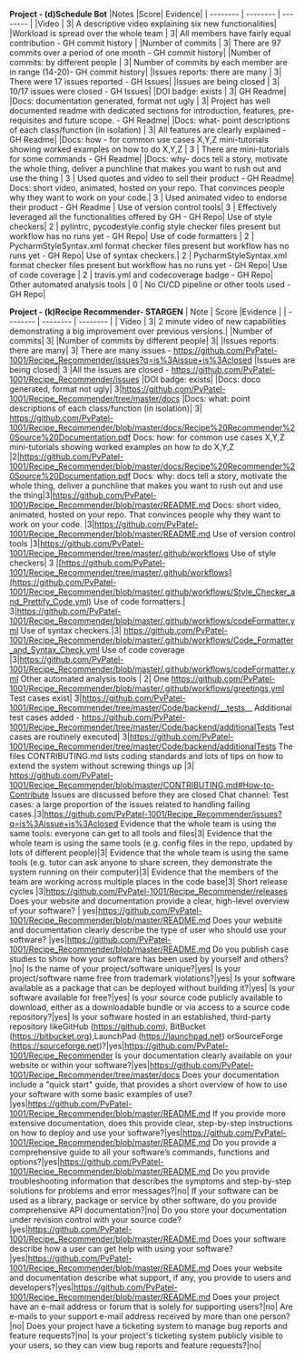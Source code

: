 **Project - (d)Schedule Bot**
|Notes	|Score|	Evidence|
| -------- | -------- | -------- |
|Video |	3|	A descriptive video explaining six new functionalities|
|Workload is spread over the whole team |	3|	All members have fairly equal contribution - GH commit history |
|Number of commits |	3|	There are 97 commits over a period of one month - GH commit history|
|Number of commits: by different people  |	3|	Number of commits by each member are in range (14-20)- GH commit history|
|Issues reports: there are many  |	3|	There were 17 issues reported - GH Issues|
|Issues are being closed  |	3|	10/17 issues were closed - GH Issues|
|DOI badge: exists  |	3|	GH Readme|
|Docs: documentation generated, format not ugly  |	3|	Project has well documented readme with dedicated sections for introduction, features, pre-requisites and future scope. - GH Readme|
|Docs: what- point descriptions of each class/function (in isolation) |	3|	All features are clearly explained - GH Readme|
|Docs: how - for common use cases X,Y,Z mini-tutorials showing worked examples on how to do X,Y,Z |	3 |	There are mini-tutorials for some commands - GH Readme|
|Docs: why- docs tell a story, motivate the whole thing, deliver a punchline that makes you want to rush out and use the thing |	3 | 	Used quotes and video to sell their product - GH Readme|
Docs: short video, animated, hosted on your repo. That convinces people why they want to work on your code.| 	3 |	Used animated video to endorse their product - GH Readme |
Use of version control tools| 	3 | 	Effectively leveraged all the functionalities offered by GH - GH Repo|
Use of style checkers|	2 | 	pylintrc, pycodestyle.config style checker files present but workflow has no runs yet - GH Repo|
Use of code formatters |	2 |	PycharmStyleSyntax.xml format checker  files present but workflow has no runs yet - GH Repo|
Use of syntax checkers.|	2 |	PycharmStyleSyntax.xml format checker files present but workflow has no runs yet - GH Repo|
Use of code coverage |	2 |	travis.yml and codecoverage badge - GH Repo|
Other automated analysis tools |	0 |	No CI/CD pipeline or other tools used - GH Repo|





**Project - (k)Recipe Recommender- STARGEN**
| Note     | Score    |Evidence        |
| -------- | -------- | -------- |
| Video | 3| 2 minute video of new capabilities demonstrating a big improvement over previous versions.|
|Number of commits| 3| 
|Number of commits by different people| 3|
|Issues reports: there are many| 3| There are many issues - https://github.com/PvPatel-1001/Recipe_Recommender/issues?q=is%3Aissue+is%3Aclosed
|Issues are being closed| 3 |All the issues are closed - https://github.com/PvPatel-1001/Recipe_Recommender/issues
|DOI badge: exists|
|Docs: doco generated, format not ugly| 3|https://github.com/PvPatel-1001/Recipe_Recommender/tree/master/docs
|Docs: what: point descriptions of each class/function (in isolation)| 3| https://github.com/PvPatel-1001/Recipe_Recommender/blob/master/docs/Recipe%20Recommender%20Source%20Documentation.pdf
Docs: how: for common use cases X,Y,Z mini-tutorials showing worked examples on how to do X,Y,Z |2|https://github.com/PvPatel-1001/Recipe_Recommender/blob/master/docs/Recipe%20Recommender%20Source%20Documentation.pdf
Docs: why: docs tell a story, motivate the whole thing, deliver a punchline that makes you want to rush out and use the thing|3|https://github.com/PvPatel-1001/Recipe_Recommender/blob/master/README.md
Docs: short video, animated, hosted on your repo. That convinces people why they want to work on your code. |3|https://github.com/PvPatel-1001/Recipe_Recommender/blob/master/README.md
Use of version control tools |3|https://github.com/PvPatel-1001/Recipe_Recommender/tree/master/.github/workflows
Use of style checkers| 3 |[https://github.com/PvPatel-1001/Recipe_Recommender/tree/master/.github/workflows](https://github.com/PvPatel-1001/Recipe_Recommender/blob/master/.github/workflows/Style_Checker_and_Prettify_Code.yml)
Use of code formatters.| 3|https://github.com/PvPatel-1001/Recipe_Recommender/blob/master/.github/workflows/codeFormatter.yml
Use of syntax checkers.|3| https://github.com/PvPatel-1001/Recipe_Recommender/blob/master/.github/workflows/Code_Formatter_and_Syntax_Check.yml
Use of code coverage |3|https://github.com/PvPatel-1001/Recipe_Recommender/blob/master/.github/workflows/codeFormatter.yml
Other automated analysis tools | 2| One https://github.com/PvPatel-1001/Recipe_Recommender/blob/master/.github/workflows/greetings.yml
Test cases exist| 3|https://github.com/PvPatel-1001/Recipe_Recommender/tree/master/Code/backend/__tests__ Additional test cases added - https://github.com/PvPatel-1001/Recipe_Recommender/tree/master/Code/backend/additionalTests
Test cases are routinely executed| 3|https://github.com/PvPatel-1001/Recipe_Recommender/tree/master/Code/backend/additionalTests
The files CONTRIBUTING.md lists coding standards and lots of tips on how to extend the system without screwing things up |3| https://github.com/PvPatel-1001/Recipe_Recommender/blob/master/CONTRIBUTING.md#How-to-Contribute
Issues are discussed before they are closed
Chat channel: 
Test cases: a large proportion of the issues related to handling failing cases.|3|https://github.com/PvPatel-1001/Recipe_Recommender/issues?q=is%3Aissue+is%3Aclosed
Evidence that the whole team is using the same tools: everyone can get to all tools and files|3|
Evidence that the whole team is using the same tools (e.g. config files in the repo, updated by lots of different people)|3|
Evidence that the whole team is using the same tools (e.g. tutor can ask anyone to share screen, they demonstrate the system running on their computer)|3|
Evidence that the members of the team are working across multiple places in the code base|3|
Short release cycles |3|https://github.com/PvPatel-1001/Recipe_Recommender/releases
Does your website and documentation provide a clear, high-level overview of your software? | yes|https://github.com/PvPatel-1001/Recipe_Recommender/blob/master/README.md
Does your website and documentation clearly describe the type of user who should use your software? |yes|https://github.com/PvPatel-1001/Recipe_Recommender/blob/master/README.md
Do you publish case studies to show how your software has been used by yourself and others?|no|
Is the name of your project/software unique?|yes|
Is your project/software name free from trademark violations?|yes|
Is your software available as a package that can be deployed without building it?|yes|
Is your software available for free?|yes|
Is your source code publicly available to download, either as a downloadable bundle or via access to a source code repository?|yes|
Is your software hosted in an established, third-party repository likeGitHub (https://github.com), BitBucket (https://bitbucket.org),LaunchPad (https://launchpad.net) orSourceForge (https://sourceforge.net)?|yes|https://github.com/PvPatel-1001/Recipe_Recommender
Is your documentation clearly available on your website or within your software?|yes|https://github.com/PvPatel-1001/Recipe_Recommender/tree/master/docs
Does your documentation include a "quick start" guide, that provides a short overview of how to use your software with some basic examples of use?|yes|https://github.com/PvPatel-1001/Recipe_Recommender/blob/master/README.md
If you provide more extensive documentation, does this provide clear, step-by-step instructions on how to deploy and use your software?|yes|https://github.com/PvPatel-1001/Recipe_Recommender/blob/master/README.md
Do you provide a comprehensive guide to all your software’s commands, functions and options?|yes|https://github.com/PvPatel-1001/Recipe_Recommender/blob/master/README.md
Do you provide troubleshooting information that describes the symptoms and step-by-step solutions for problems and error messages?|no|
If your software can be used as a library, package or service by other software, do you provide comprehensive API documentation?|no|
Do you store your documentation under revision control with your source code?|yes|https://github.com/PvPatel-1001/Recipe_Recommender/blob/master/README.md
Does your software describe how a user can get help with using your software?|yes|https://github.com/PvPatel-1001/Recipe_Recommender/blob/master/README.md
Does your website and documentation describe what support, if any, you provide to users and developers?|yes|https://github.com/PvPatel-1001/Recipe_Recommender/blob/master/README.md
Does your project have an e-mail address or forum that is solely for supporting users?|no|
Are e-mails to your support e-mail address received by more than one person?|no|
Does your project have a ticketing system to manage bug reports and feature requests?|no|
Is your project's ticketing system publicly visible to your users, so they can view bug reports and feature requests?|no|
